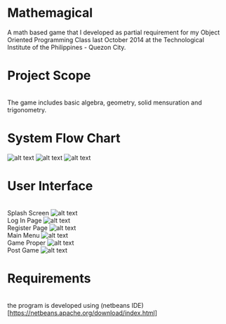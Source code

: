 # Mathemagical
A math based game that I developed as partial requirement for my Object Oriented Programming Class last October 2014 at the Technological Institute of the Philippines - Quezon City.

# Project Scope
<br> The game includes basic algebra, geometry, solid mensuration and trigonometry.

# System Flow Chart
![alt text](https://github.com/paul028/Mathemagical/blob/master/Mathemagical/f1.png)
![alt text](https://github.com/paul028/Mathemagical/blob/master/Mathemagical/f2.png)
![alt text](https://github.com/paul028/Mathemagical/blob/master/Mathemagical/f3.png)
# User Interface
<br>Splash Screen
![alt text](https://github.com/paul028/Mathemagical/blob/master/Mathemagical/splash.jpg)
<br>Log In Page
![alt text](https://github.com/paul028/Mathemagical/blob/master/Mathemagical/login.jpg)
<br>Register Page
![alt text](https://github.com/paul028/Mathemagical/blob/master/Mathemagical/register.jpg)
<br>Main Menu
![alt text](https://github.com/paul028/Mathemagical/blob/master/Mathemagical/main%20menu.jpg)
<br>Game Proper
![alt text](https://github.com/paul028/Mathemagical/blob/master/Mathemagical/game%20proper.jpg)
<br>Post Game
![alt text](https://github.com/paul028/Mathemagical/blob/master/Mathemagical/post%20game.jpg)

# Requirements
<br> the program is developed using
(netbeans IDE)[https://netbeans.apache.org/download/index.html]
